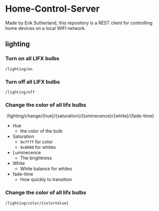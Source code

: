 Home-Control-Server
===================

Made by Erik Sutherland, this repository is a REST client for controlling
home devices on a local WIFI network.


lighting
--------

### Turn on all LIFX bulbs
`/lighting/on`

### Turn off all LIFX bulbs
`/lighting/off`

### Change the color of all lifx bulbs
`/lighting/change/{hue}/{saturation}/{luminecence}/{white}/{fade-time}

* Hue
    * the color of the bulb
* Saturation
    * `0xffff` for color
    * `0x0000` for whites
* Luminecence
    * The brightness
* White
    * White balance for whites
* fade-time
    * How quickly to transition

### Change the color of all lifx bulbs
`/lighting/color/{colorValue}`
